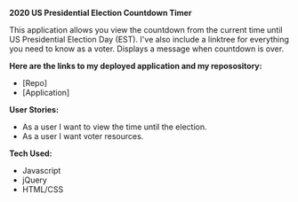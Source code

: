 **2020 US Presidential Election Countdown Timer**

This application allows you view the countdown from the current time until US Presidential Election Day (EST). I've also include a linktree for everything you need to know as a voter. Displays a message when countdown is over.

**Here are the links to my deployed application and my reposository:**

* [Repo]
* [Application]

**User Stories:**

* As a user I want to view the time until the election.
* As a user I want voter resources.

**Tech Used:**

* Javascript
* jQuery
* HTML/CSS
